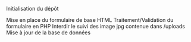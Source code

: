 Initialisation du dépôt

Mise en place du formulaire de base HTML
Traitement/Validation du formulaire en PHP
Interdir le suivi des image jpg contenue dans /uploads
Mise à jour de la base de données
